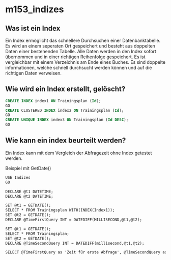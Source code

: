 # m153_indizes

## Was ist ein Index
Ein Index ermöglicht das schnellere Durchsuchen einer Datenbanktabelle. Es wird an einem seperaten Ort gespeichert und besteht aus doppelten Daten einer bestehenden Tabelle. Alle Daten werden in den Index sofort übernommen und in einer richtigen Reihenfolge gespeichert. Es ist vergleichbar mit einem Verzeichnis am Ende eines Buches. Es sind doppelte informationen, welche schnell durchsucht werden können und auf die richtigen Daten verweisen.

## Wie wird ein Index erstellt, gelöscht?
```sql
CREATE INDEX index1 ON Trainingsplan (Id);
GO
CREATE CLUSTERED INDEX index2 ON Trainingsplan (Id);
GO
CREATE UNIQUE INDEX index3 ON Trainingsplan (Id DESC);
GO
```


## Wie kann ein index beurteilt werden?
Ein Index kann mit dem Vergleich der Abfragezeit ohne Index getestet werden.

Beispiel mit GetDate()
```HTML
USE Indizes
GO

DECLARE @t1 DATETIME;
DECLARE @t2 DATETIME;

SET @t1 = GETDATE();
SELECT * FROM Trainingsplan WITH(INDEX(Index1));
SET @t2 = GETDATE();
DECLARE @TimeFirstQuery INT = DATEDIFF(MILLISECOND,@t1,@t2);

SET @t1 = GETDATE();
SELECT * FROM Trainingsplan;
SET @t2 = GETDATE();
DECLARE @TimeSecondQuery INT = DATEDIFF(millisecond,@t1,@t2);

SELECT @TimeFirstQuery as 'Zeit für erste Abfrage', @TimeSecondQuery as 'Zeit für zweite Abfrage', @TimeSecondQuery- @TimeSecondQuery as 'Differenz';
```

